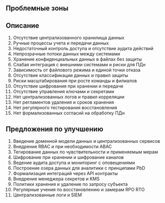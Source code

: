 ## Проблемные зоны

## Описание
1. Отсутствие централизованного хранилища данных
2. Ручные процессы учета и передачи данных
3. Недостаточный контроль доступа и отсутствие аудита действий
4. Непрозрачные потоки данных между системами
5. Хранение конфиденциальных данных в файлах без защиты
6. Слабая интеграция с внешними системами и риски для ПДн
7. Зависимость от файлового режима и единой точки отказа
8. Отсутствие классификации данных и правил защиты
9. Риски масштабирования при росте команды и филиалов
10. Отсутствие шифрования при хранении и передаче
11. Отсутствие управления ключами и секретами
12. Нет централизованных логов и правил корреляции
13. Нет регламентов удаления и сроков хранения
14. Нет регулярного тестирования восстановления
15. Нет формализованных согласий на обработку ПДн

## Предложения по улучшению
1. Введение доменной модели данных и централизованных сервисов
2. Внедрение RBAC и при необходимости ABAC
3. Тегирование данных по чувствительности и применяемым мерам
4. Шифрование при хранении и шифрование каналов
5. Ведение аудита доступа и мониторинг с оповещениями
6. Построение озера данных для аналитики с принципами PbD
7. Формализация интеграций через API контракты
8. Внедрение менеджера секретов и KMS
9. Политики хранения и удаление по запросу субъекта
10. Регулярные учения по восстановлению и замерам RPO RTO
11. Централизованные логи и SIEM


